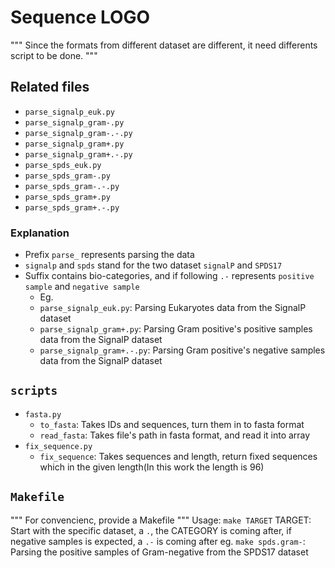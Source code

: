 # Sequence LOGO

"""
Since the formats from different dataset are different, it need differents script to be done.
"""

## Related files
* `parse_signalp_euk.py`
* `parse_signalp_gram-.py`
* `parse_signalp_gram-.-.py`
* `parse_signalp_gram+.py`
* `parse_signalp_gram+.-.py`
* `parse_spds_euk.py`
* `parse_spds_gram-.py`
* `parse_spds_gram-.-.py`
* `parse_spds_gram+.py`
* `parse_spds_gram+.-.py`

### Explanation
* Prefix `parse_` represents parsing the data
* `signalp` and `spds` stand for the two dataset `signalP` and `SPDS17`
* Suffix contains bio-categories, and if following `.-` represents `positive sample` and `negative sample`
	* Eg.
	* `parse_signalp_euk.py`: Parsing Eukaryotes data from the SignalP dataset
	* `parse_signalp_gram+.py`: Parsing Gram positive's positive samples data from the SignalP dataset
	* `parse_signalp_gram+.-.py`: Parsing Gram positive's negative samples data from the SignalP dataset

## `scripts`
* `fasta.py`
	* `to_fasta`: Takes IDs and sequences, turn them in to fasta format
	* `read_fasta`: Takes file's path in fasta format, and read it into array
* `fix_sequence.py`
	* `fix_sequence`: Takes sequences and length, return fixed sequences which in the given length(In this work the length is 96)


## `Makefile`
"""
For convencienc, provide a Makefile
"""
Usage: `make TARGET`
TARGET: Start with the specific dataset, a `.`, the CATEGORY is coming after, if negative samples is expected, a `.-` is coming after
	eg.
		`make spds.gram-`: Parsing the positive samples of Gram-negative from the SPDS17 dataset
